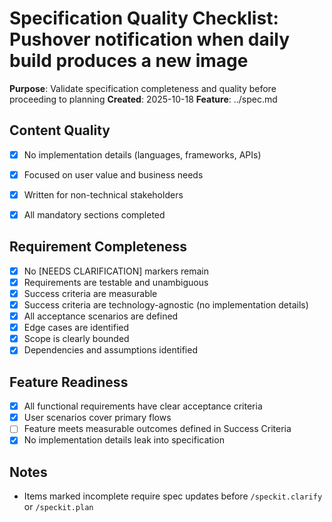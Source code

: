 # Specification Quality Checklist: Pushover notification when daily build produces a new image

**Purpose**: Validate specification completeness and quality before proceeding to planning
**Created**: 2025-10-18
**Feature**: ../spec.md

## Content Quality

- [x] No implementation details (languages, frameworks, APIs)
  
- [x] Focused on user value and business needs
  
- [x] Written for non-technical stakeholders
  
- [x] All mandatory sections completed

## Requirement Completeness

- [x] No [NEEDS CLARIFICATION] markers remain
- [x] Requirements are testable and unambiguous
- [x] Success criteria are measurable
- [x] Success criteria are technology-agnostic (no implementation details)
- [x] All acceptance scenarios are defined
- [x] Edge cases are identified
- [x] Scope is clearly bounded
- [x] Dependencies and assumptions identified

## Feature Readiness

- [x] All functional requirements have clear acceptance criteria
- [x] User scenarios cover primary flows
- [ ] Feature meets measurable outcomes defined in Success Criteria
- [x] No implementation details leak into specification

## Notes

- Items marked incomplete require spec updates before `/speckit.clarify` or `/speckit.plan`
